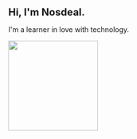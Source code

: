 <h1 style="font-size: 20px">Hi, I'm Nosdeal.</h1>

I'm a learner in love with technology.
<div>
  <a href="https://beacons.ai/Nosdeal"
  <img height="180em" src="https://github-readme-stats.vercel.app/api?username=Nosdeal&show_icons=true&theme=dracula&include_all_commits=true&count_privat=true"/>
  <img height="180em" src="https://github-readme-stats.vercel.app/api/top-langs/?username=Nosdeal&layout=compact&langs_count=16&theme=dracula"/>
</div>

